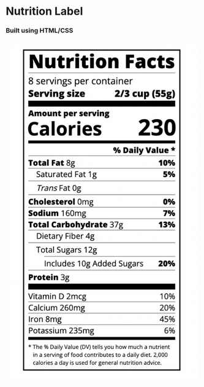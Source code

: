 # Nutrition Label
### Built using HTML/CSS

<img src="https://raw.githubusercontent.com/dhannywi/freecodecamp/main/ResponsiveWebDesign/nutrition-label/css-nutrition-facts.png" alt="nutrition label">
